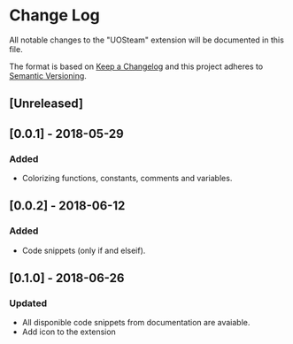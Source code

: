 # Change Log
All notable changes to the "UOSteam" extension will be documented in this file.

The format is based on [Keep a Changelog](http://keepachangelog.com/en/1.0.0/)
and this project adheres to [Semantic Versioning](http://semver.org/spec/v2.0.0.html).

## [Unreleased]

## [0.0.1] - 2018-05-29

### Added

- Colorizing functions, constants, comments and variables.

## [0.0.2] - 2018-06-12

### Added

- Code snippets (only if and elseif).

## [0.1.0] - 2018-06-26

### Updated

- All disponible code snippets from documentation are avaiable.
- Add icon to the extension